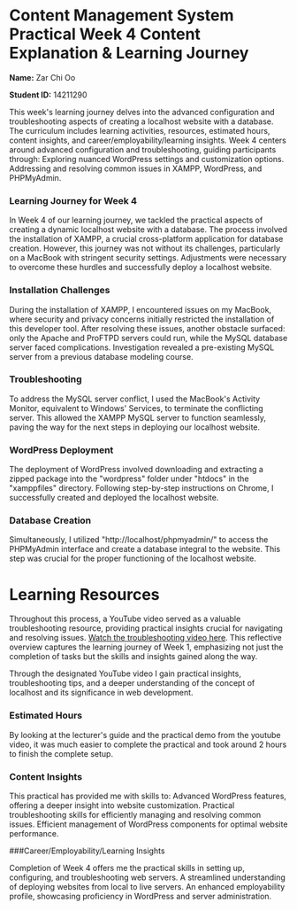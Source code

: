 # Content Management System Practical Week 4 Content Explanation & Learning Journey

**Name:** Zar Chi Oo

**Student ID:** 14211290

This week's learning journey delves into the advanced configuration and troubleshooting aspects of creating a localhost website with a database. The curriculum includes learning activities, resources, estimated hours, content insights, and career/employability/learning insights.
Week 4 centers around advanced configuration and troubleshooting, guiding participants through:
Exploring nuanced WordPress settings and customization options.
Addressing and resolving common issues in XAMPP, WordPress, and PHPMyAdmin.

### Learning Journey for Week 4

In Week 4 of our learning journey, we tackled the practical aspects of creating a dynamic localhost website with a database. The process involved the installation of XAMPP, a crucial cross-platform application for database creation. However, this journey was not without its challenges, particularly on a MacBook with stringent security settings. Adjustments were necessary to overcome these hurdles and successfully deploy a localhost website.

### Installation Challenges
During the installation of XAMPP, I encountered issues on my MacBook, where security and privacy concerns initially restricted the installation of this developer tool. After resolving these issues, another obstacle surfaced: only the Apache and ProFTPD servers could run, while the MySQL database server faced complications. Investigation revealed a pre-existing MySQL server from a previous database modeling course.

### Troubleshooting
To address the MySQL server conflict, I used the MacBook's Activity Monitor, equivalent to Windows' Services, to terminate the conflicting server. This allowed the XAMPP MySQL server to function seamlessly, paving the way for the next steps in deploying our localhost website.

### WordPress Deployment
The deployment of WordPress involved downloading and extracting a zipped package into the "wordpress" folder under "htdocs" in the "xamppfiles" directory. Following step-by-step instructions on Chrome, I successfully created and deployed the localhost website.

### Database Creation
Simultaneously, I utilized "http://localhost/phpmyadmin/" to access the PHPMyAdmin interface and create a database integral to the website. This step was crucial for the proper functioning of the localhost website.

# Learning Resources
Throughout this process, a YouTube video served as a valuable troubleshooting resource, providing practical insights crucial for navigating and resolving issues. [Watch the troubleshooting video here](https://youtu.be/UJ4YMxAFlz4?si=IoZR_zlIyeT0qMQh).
This reflective overview captures the learning journey of Week 1, emphasizing not just the completion of tasks but the skills and insights gained along the way.

Through the designated YouTube video  I  gain practical insights, troubleshooting tips, and a deeper understanding of the concept of localhost and its significance in web development.

### Estimated  Hours

By looking at the lecturer's guide and the practical demo from the youtube video, it was much easier to complete the practical and took around 2 hours to finish the complete setup.


### Content Insights

This practical has provided me with skills to:
Advanced WordPress features, offering a deeper insight into website customization.
Practical troubleshooting skills for efficiently managing and resolving common issues.
Efficient management of WordPress components for optimal website performance.

###Career/Employability/Learning Insights

Completion of Week 4 offers me the practical skills in setting up, configuring, and troubleshooting web servers.
A streamlined understanding of deploying websites from local to live servers.
An enhanced employability profile, showcasing proficiency in WordPress and server administration.
